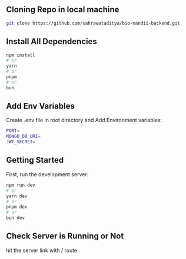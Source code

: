 ## Cloning Repo in local machine

```bash
git clone https://github.com/sahrawataditya/bio-mandii-backend.git
```

## Install All Dependencies

```bash
npm install
# or
yarn
# or
pnpm
# or
bun
```

## Add Env Variables

Create .env file in root directory and Add Environment variables:

```bash
PORT=
MONGO_DB_URI=
JWT_SECRET=
```

## Getting Started

First, run the development server:

```bash
npm run dev
# or
yarn dev
# or
pnpm dev
# or
bun dev
```

## Check Server is Running or Not

hit the server link with / route
